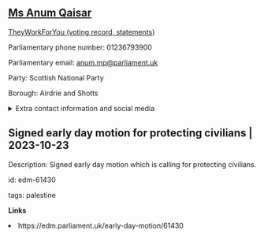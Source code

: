 ## <a href="https://members.parliament.uk/member/4917/contact">Ms Anum Qaisar</a>

<a href="https://www.theyworkforyou.com/mp/26020/anum_qaisar/airdrie_and_shotts">TheyWorkForYou (voting record, statements)</a> 

Parliamentary phone number: 01236793900 

Parliamentary email: anum.mp@parliament.uk 

Party: Scottish National Party 

Borough: Airdrie and Shotts 

<details><summary>Extra contact information and social media</summary> 
<li>Website: https://www.anum.scot</li>
<li>Twitter: https://twitter.com/AnumSNP</li>
<li>Constituency office phone number:</li>
<li>Constituency office email:</li>
<li>Facebook: https://www.facebook.com/AnumSNP/</li>
<li>Instagram:</li>
<li>Youtube:</li>
<li>Linkedin:</li>
<li>Government department phone number:</li>
<li>Government department email:</li>
<li>Threads:</li>
<li>Party office phone number:</li>
<li>Party office email:</li>
<li>Tiktok:</li>
</details>

## Signed early day motion for protecting civilians | 2023-10-23

Description: Signed early day motion which is calling for protecting civilians. 
 
id: edm-61430 

tags: palestine 

**Links** 
 <li>https://edm.parliament.uk/early-day-motion/61430</li>
